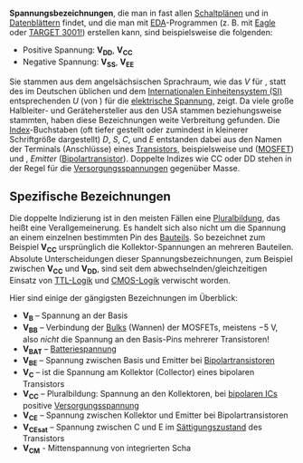**Spannungsbezeichnungen**, die man in fast allen [Schaltplänen] und in
[Datenblättern] findet, und die man mit [EDA]-Programmen (z. B. mit
[Eagle] oder [TARGET 3001!]) erstellen kann, sind beispielsweise die
folgenden:

-   Positive Spannung: **V<sub>DD</sub>**, **V<sub>CC</sub>**
-   Negative Spannung: **V<sub>SS</sub>**, **V<sub>EE</sub>**

Sie stammen aus dem angelsächsischen Sprachraum, wie das *V* für , statt
des im Deutschen üblichen und dem [Internationalen Einheitensystem (SI)]
entsprechenden *U* (von ) für die [elektrische Spannung], zeigt. Da
viele große Halbleiter- und Gerätehersteller aus den USA stammen
beziehungsweise stammten, haben diese Bezeichnungen weite Verbreitung
gefunden. Die [Index]-Buchstaben (oft tiefer gestellt oder zumindest in
kleinerer Schriftgröße dargestellt) *D*, *S*, *C*, und *E* entstanden
dabei aus den Namen der Terminals (Anschlüsse) eines [Transistors],
beispielsweise und ([MOSFET]) und , *Emitter* ([Bipolartransistor]).
Doppelte Indizes wie CC oder DD stehen in der Regel für die
[Versorgungsspannungen] gegenüber Masse.

Spezifische Bezeichnungen
-------------------------

Die doppelte Indizierung ist in den meisten Fällen eine [Pluralbildung],
das heißt eine Verallgemeinerung. Es handelt sich also nicht um die
Spannung an einem einzelnen bestimmten Pin des [Bauteils]. So bezeichnet
zum Beispiel **V<sub>CC</sub>** ursprünglich die Kollektor-Spannungen an
mehreren Bauteilen. Absolute Unterscheidungen dieser
Spannungsbezeichnungen, zum Beispiel zwischen **V<sub>CC</sub>** und
**V<sub>DD</sub>**, sind seit dem abwechselnden/gleichzeitigen Einsatz
von [TTL-Logik] und [CMOS-Logik] verwischt worden.

Hier sind einige der gängigsten Bezeichnungen im Überblick:

-   **V<sub>B</sub>** – Spannung an der Basis
-   **V<sub>BB</sub>** – Verbindung der [Bulks][Transistors] (Wannen)
    der MOSFETs, meistens −5 V, also *nicht* die Spannung an den
    Basis-Pins mehrerer Transistoren!
-   **V<sub>BAT</sub>** – [Batteriespannung]
-   **V<sub>BE</sub>** – Spannung zwischen Basis und Emitter bei
    [Bipolartransistoren][Bipolartransistor]
-   **V<sub>C</sub>** – ist die Spannung am Kollektor (Collector) eines
    bipolaren Transistors
-   **V<sub>CC</sub>** – Pluralbildung: Spannung an den Kollektoren, bei
    [bipolaren ICs][Bipolartransistor] positive
    [Versorgungsspannung][Versorgungsspannungen]
-   **V<sub>CE</sub>** – Spannung zwischen Kollektor und Emitter bei
    Bipolartransistoren
-   **V<sub>CEsat</sub>** – Spannung zwischen C und E im
    [Sättigungszustand] des Transistors
-   **V<sub>CM</sub>** - Mittenspannung von integrierten Scha

  [Schaltplänen]: Schaltplan "wikilink"
  [Datenblättern]: Datenblatt "wikilink"
  [EDA]: Electronic_Design_Automation "wikilink"
  [Eagle]: Eagle_(Software) "wikilink"
  [TARGET 3001!]: Target_3001 "wikilink"
  [Internationalen Einheitensystem (SI)]: Internationales_Einheitensystem
    "wikilink"
  [elektrische Spannung]: elektrische_Spannung "wikilink"
  [Index]: Tiefstellung "wikilink"
  [Transistors]: Transistor "wikilink"
  [MOSFET]: Metall-Oxid-Halbleiter-Feldeffekttransistor "wikilink"
  [Bipolartransistor]: Bipolartransistor "wikilink"
  [Versorgungsspannungen]: Versorgungsspannung "wikilink"
  [Pluralbildung]: Plural "wikilink"
  [Bauteils]: Elektronisches_Bauteil "wikilink"
  [TTL-Logik]: Transistor-Transistor-Logik "wikilink"
  [CMOS-Logik]: CMOS "wikilink"
  [Batteriespannung]: Batterie_(Elektrotechnik) "wikilink"
  [Sättigungszustand]: Sättigung_(Elektronik) "wikilink"
